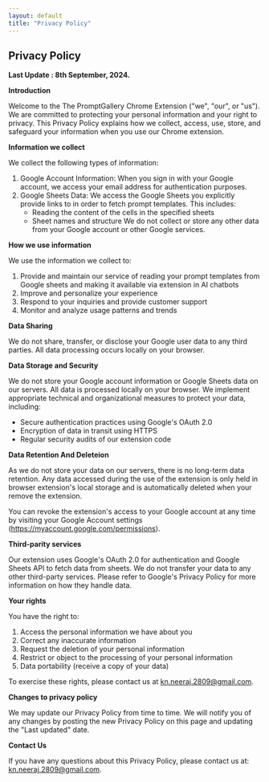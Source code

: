 ```yaml
---
layout: default
title: "Privacy Policy"
---
```


## Privacy Policy

**Last Update : 8th September, 2024.**

**Introduction**

Welcome to the The PromptGallery Chrome Extension ("we", "our", or "us"). We are committed to protecting your personal information and your right to privacy. This Privacy Policy explains how we collect, access, use, store, and safeguard your information when you use our Chrome extension.

**Information we collect**

We collect the following types of information:

1. Google Account Information: When you sign in with your Google account, we access your email address for authentication purposes.
2. Google Sheets Data: We access the Google Sheets you explicitly provide links to in order to fetch prompt templates. This includes:
   - Reading the content of the cells in the specified sheets
   - Sheet names and structure
We do not collect or store any other data from your Google account or other Google services.


**How we use information**

We use the information we collect to:

1. Provide and maintain our service of reading your prompt templates from Google sheets and making it available via extension in AI chatbots
2. Improve and personalize your experience
3. Respond to your inquiries and provide customer support
4. Monitor and analyze usage patterns and trends

**Data Sharing**

We do not share, transfer, or disclose your Google user data to any third parties. All data processing occurs locally on your browser.

**Data Storage and Security**

We do not store your Google account information or Google Sheets data on our servers. All data is processed locally on your browser. We implement appropriate technical and organizational measures to protect your data, including:
- Secure authentication practices using Google's OAuth 2.0
- Encryption of data in transit using HTTPS
- Regular security audits of our extension code


**Data Retention And Deleteion**

As we do not store your data on our servers, there is no long-term data retention. Any data accessed during the use of the extension is only held in browser extension's local storage and is automatically deleted when your remove the extension.

You can revoke the extension's access to your Google account at any time by visiting your Google Account settings (https://myaccount.google.com/permissions).


**Third-parity services**

Our extension uses Google's OAuth 2.0 for authentication and Google Sheets API to fetch data from sheets. We do not transfer your data to any other third-party services. Please refer to Google's Privacy Policy for more information on how they handle data.

**Your rights**

You have the right to:

1. Access the personal information we have about you
2. Correct any inaccurate information
3. Request the deletion of your personal information
4. Restrict or object to the processing of your personal information
5. Data portability (receive a copy of your data)

To exercise these rights, please contact us at kn.neeraj.2809@gmail.com.

**Changes to privacy policy**

We may update our Privacy Policy from time to time. We will notify you of any changes by posting the new Privacy Policy on this page and updating the "Last updated" date.

**Contact Us**

If you have any questions about this Privacy Policy, please contact us at: kn.neeraj.2809@gmail.com. 